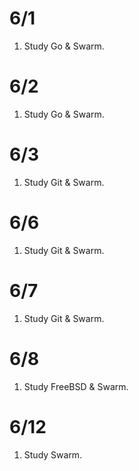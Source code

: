 # 6/1
1. Study Go & Swarm.

# 6/2
1. Study Go & Swarm.

# 6/3
1. Study Git & Swarm.

# 6/6
1. Study Git & Swarm.

# 6/7
1. Study Git & Swarm.

# 6/8
1. Study FreeBSD & Swarm.

# 6/12
1. Study Swarm.
